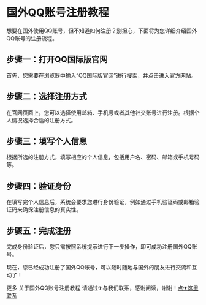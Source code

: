 # 国外QQ账号注册教程

想要在国外使用QQ账号，但不知道如何注册？别担心，下面将为您详细介绍国外QQ账号的注册流程。

## 步骤一：打开QQ国际版官网

首先，您需要在浏览器中输入“QQ国际版官网”进行搜索，并点击进入官方网站。

## 步骤二：选择注册方式

在官网页面上，您可以选择使用邮箱、手机号或者其他社交账号进行注册。根据个人情况选择合适的注册方式。

## 步骤三：填写个人信息

根据所选的注册方式，填写相应的个人信息，包括用户名、密码、邮箱或手机号码等。

## 步骤四：验证身份

在填写完个人信息后，系统会要求您进行身份验证，例如通过手机验证码或邮箱验证码来确保注册信息的真实性。

## 步骤五：完成注册

完成身份验证后，您只需按照系统提示进行下一步操作，即可成功注册国外QQ账号。

现在，您已经成功注册了国外QQ账号，可以随时随地与国外的朋友进行交流和互动了！

更多 关于国外QQ账号注册教程 请通过✈与我们联系，感谢阅读，谢谢！[点✈这里联系](https://ww.k02.cc)